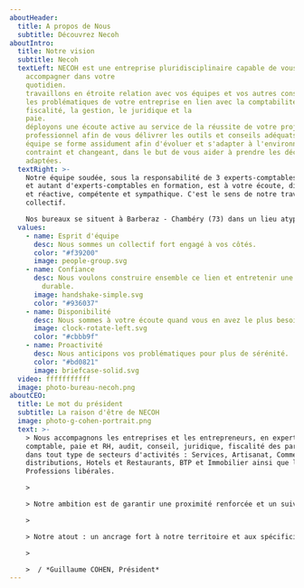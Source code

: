 ```yaml
---
aboutHeader:
  title: A propos de Nous
  subtitle: Découvrez Necoh
aboutIntro:
  title: Notre vision
  subtitle: Necoh
  textLeft: NECOH est une entreprise pluridisciplinaire capable de vous
    accompagner dans votre
    quotidien.                                                                                                                                                            Nous
    travaillons en étroite relation avec vos équipes et vos autres conseils sur
    les problématiques de votre entreprise en lien avec la comptabilité, la
    fiscalité, la gestion, le juridique et la
    paie.                                                                          Nous
    déployons une écoute active au service de la réussite de votre projet
    professionnel afin de vous délivrer les outils et conseils adéquats. Notre
    équipe se forme assidument afin d'évoluer et s'adapter à l'environnement
    contraint et changeant, dans le but de vous aider à prendre les décisions
    adaptées.
  textRight: >-
    Notre équipe soudée, sous la responsabilité de 3 experts-comptables diplômés
    et autant d'experts-comptables en formation, est à votre écoute, disponible
    et réactive, compétente et sympathique. C'est le sens de notre travail
    collectif.

    Nos bureaux se situent à Barberaz - Chambéry (73) dans un lieu atypique qui nous ressemble : chaleureux, convivial et prêt à vous accueillir dès que vous le souhaitez. Nous sommes également présent à Brignais - Lyon (69).
  values:
    - name: Esprit d'équipe
      desc: Nous sommes un collectif fort engagé à vos côtés.
      color: "#f39200"
      image: people-group.svg
    - name: Confiance
      desc: Nous voulons construire ensemble ce lien et entretenir une relation
        durable.
      image: handshake-simple.svg
      color: "#936037"
    - name: Disponibilité
      desc: Nous sommes à votre écoute quand vous en avez le plus besoin.
      image: clock-rotate-left.svg
      color: "#cbbb9f"
    - name: Proactivité
      desc: Nous anticipons vos problématiques pour plus de sérénité.
      color: "#bd0821"
      image: briefcase-solid.svg
  video: fffffffffff
  image: photo-bureau-necoh.png
aboutCEO:
  title: Le mot du président
  subtitle: La raison d'être de NECOH
  image: photo-g-cohen-portrait.png
  text: >-
    > Nous accompagnons les entreprises et les entrepreneurs, en expertise
    comptable, paie et RH, audit, conseil, juridique, fiscalité des particuliers
    dans tout type de secteurs d'activités : Services, Artisanat, Commerces et
    distributions, Hotels et Restaurants, BTP et Immobilier ainsi que les
    Professions libérales.

    >

    > Notre ambition est de garantir une proximité renforcée et un suivi personnalisé de nos clients. La dimension humaine et la confiance étant au centre de notre développement. 

    >

    > Notre atout : un ancrage fort à notre territoire et aux spécificités de la montagne.  

    >

    >  / *Guillaume COHEN, Président*
---
```

